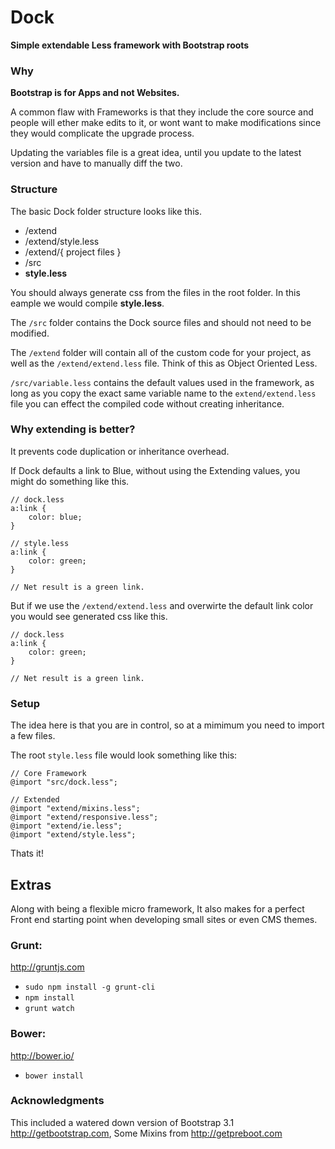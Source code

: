 # Dock
**Simple extendable Less framework with Bootstrap roots**

### Why

**Bootstrap is for Apps and not Websites.**

A common flaw with Frameworks is that they include the core source and people will ether make edits to it, or wont want to make modifications since they would complicate the upgrade process.

Updating the variables file is a great idea, until you update to the latest version and have to manually diff the two.


### Structure

The basic Dock folder structure looks like this.

* /extend
* /extend/style.less
* /extend/{ project files }
* /src
* **style.less**

You should always generate css from the files in the root folder.  In this eample we would compile **style.less**.

The `/src` folder contains the Dock source files and should not need to be modified. 

The `/extend` folder will contain all of the custom code for your project, as well as the `/extend/extend.less` file. Think of this as Object Oriented Less.

`/src/variable.less` contains the default values used in the framework, as long as you copy the exact same variable name to the `extend/extend.less` file you can effect the compiled code without creating inheritance.



### Why extending is better?

It prevents code duplication or inheritance overhead.

If Dock defaults a link to Blue, without using the Extending values, you might do something like this.

```
// dock.less
a:link {
	color: blue;
}

// style.less
a:link {
	color: green;
}

// Net result is a green link.
```

But if we use the `/extend/extend.less` and overwirte the default link color you would see generated css like this.


```
// dock.less
a:link {
	color: green;
}

// Net result is a green link.
```

### Setup

The idea here is that you are in control, so at a mimimum you need to import a few files.

The root `style.less` file would look something like this:

```
// Core Framework
@import "src/dock.less";

// Extended
@import "extend/mixins.less";
@import "extend/responsive.less";
@import "extend/ie.less";
@import "extend/style.less";
```


Thats it!


## Extras
Along with being a flexible micro framework, It also makes for a perfect Front end starting point when developing small sites or even CMS themes.

### Grunt:
http://gruntjs.com

* `sudo npm install -g grunt-cli`
* `npm install`
* `grunt watch`

### Bower:
http://bower.io/

* `bower install`

### Acknowledgments

This included a watered down version of Bootstrap 3.1 http://getbootstrap.com, Some Mixins from http://getpreboot.com 
